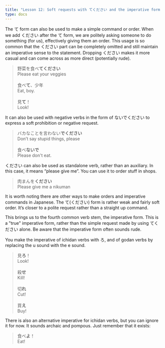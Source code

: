 ```yaml
---
title: "Lesson 12: Soft requests with てください and the imperative form"
type: docs
---
```



The て form can also be used to make a simple command or order. When we add ください after the て form, we are politely asking someone to do something (for us), effectively giving them an order. This usage is so common that the ください part can be completely omitted and still maintain an imperative sense to the statement. Dropping ください makes it more casual and can come across as more direct (potentially rude).

> 野菜を食べ<b>てください</b><br>
> Please eat your veggies<br>
> <br>
> 食べ<b>て</b>、少年<br>
> Eat, boy.<br>
> <br>
> 見<b>て</b>！<br>
> Look!


It can also be used with negative verbs in the form of ないでください to express a soft prohibition or negative request. 

> バカなことを言わない<b>でください</b><br>
> Don’t say stupid things, please<br>
> <br>
> 食べ<b>ないで</b><br>
> Please don't eat.


ください can also be used as standalone verb, rather than an auxiliary. In this case, it means “please give me”. You can use it to order stuff in shops.

> 肉まんを<b>ください</b><br>
> Please give me a nikuman

It is worth noting there are other ways to make orders and imperative commands in Japanese. The て(ください) form is rather weak and fairly soft order. It’s closer to a polite request rather than a straight up command. 

This brings us to the fourth common verb stem, the imperative form. This is a "true" imperative form, rather than the simple request made by using てください alone. Be aware that the imperative form often sounds rude. 

You make the imperative of ichidan verbs with ろ, and of godan verbs by replacing the u sound with the e sound.

> 見<b>ろ</b>！<br>
> Look!<br>
> <br>
> 殺<b>せ</b><br>
> Kill!<br>
> <br>
> 切<b>れ</b><br>
> Cut!<br>
> <br>
> 買<b>え</b><br>
> Buy!


There is also an alternative imperative for ichidan verbs, but you can ignore it for now. It sounds archaic and pompous. Just remember that it exists:

> 食べ<b>よ</b>！<br>
> Eat!

